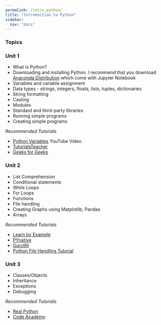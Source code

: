 ```yaml
---
permalink: /intro_python/
title: "Introduction to Python"
sidebar:
  nav: "docs" 
---
```


<h3>Topics</h3>

<h3>Unit 1</h3>
<ul>
<li> What is Python? </li>
<li> Downloading and installing Python. I recommend that you download <a href = "https://www.anaconda.com/products/individual">Anaconda Distribution</a> which come with Jupyter Notebook </li>
<li> Variables and variable assignment </li>
<li> Data types - strings, integers, floats, lists, tuples, dictionaries </li>
<li> String formatting </li>
<li> Casting </li>
<li> Modules </li>
<li> Standard and third-party libraries  </li>
<li> Running simple programs </li>
<li> Creating simple programs</li>
</ul>
  
 
<i> Recommended Tutorials  </i>
<ul> 
  <li> <a href = "https://www.youtube.com/watch?v=yj3Uopm6XvY"> Python Variables</a> YouTube Video.
  <li> <a href = "https://www.tutorialsteacher.com/python/python-editors">TutorialsTeacher </a> </li>
  <li><a href = "https://guides.github.com/features/pages/">Geeks for Geeks </a> </li>
</ul>

  
  
  
<h3> Unit 2 </h3>
<ul>
<li> List Comprehension  </li>
<li>	Conditional statements </li>
<li>  While Loops  </li>
<li>  For Loops  </li>
<li>  Functions  </li>
<li>  File handling  </li>
<li>  Creating Graphs using Matplotlib, Pandas  </li>
<li>	Arrays  </li>
</ul>

<i> Recommended Tutorials </i>
<ul>
  <li>  <a href ="https://www.learnbyexample.org/python-if-else-elif-statement/">Learn by Example </a>  </li>
  <li>  <a href = "https://pynative.com/python-if-else-and-for-loop-exercise-with-solutions/">PYnative  </a> </li>
  <li>	<a href = "https://www.guru99.com/reading-and-writing-files-in-python.html">Guru99 </a>  </li>
  <li>  <a href = "https://www.softwaretestinghelp.com/python/python-file-reading-writing/">Python File Handling Tutorial </a>  </li>
</ul>

<h3> Unit 3 </h3>
<ul>
<li>	Classes/Objects </li>
<li>  Inheritance </li>
<li>  Exceptions  </li>
<li>  Debugging  </li>
</ul>


<i> Recommended Tutorials </i>
<ul>
<li> <a href = "https://realpython.com/inheritance-composition-python/">Real Python </a>  </li>
<li> <a href = "https://www.codecademy.com/learn/learn-python-3/modules/learn-python3-classes/cheatsheet">Code Academy </a>       </li>
</ul>



